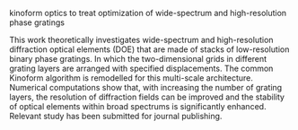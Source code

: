 kinoform optics to treat optimization of wide-spectrum and high-resolution phase gratings


This work theoretically investigates wide-spectrum and high-resolution diffraction optical elements (DOE) 
that are made of stacks of low-resolution binary phase gratings. In which the two-dimensional grids 
in different grating layers are arranged with specified displacements. The common Kinoform algorithm is 
remodelled for this multi-scale architecture. Numerical computations show that, with increasing the number 
of grating layers, the resolution of diffraction fields can be improved and the stability of optical elements 
within broad spectrums is significantly enhanced. Relevant study has been submitted for journal publishing.
